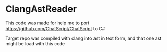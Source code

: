 # ClangAstReader
This code was made for help me to port https://github.com/ChatScript/ChatScript to C#

Target repo was compiled with clang into ast in text form, and that one ast might be load with this code
